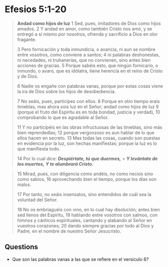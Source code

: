 # Efesios 5:1-20

> **Andad como hijos de luz**
> 1 Sed, pues, imitadores de Dios como hijos amados.
> 2 Y andad en amor, como también Cristo nos amó, y se entregó a sí mismo por nosotros,
> ofrenda y sacrificio a Dios en olor fragante.
>
> 3 Pero fornicación y toda inmundicia,
> o avaricia, ni aun se nombre entre vosotros, como conviene a santos; 4 ni palabras
> deshonestas, ni necedades, ni truhanerías, que no convienen, sino antes bien acciones
> de gracias.
> 5 Porque sabéis esto, que ningún fornicario, o inmundo, o avaro, que
> es idólatra, tiene herencia en el reino de Cristo y de Dios.
>
> 6 Nadie os engañe con
> palabras vanas, porque por estas cosas viene la ira de Dios sobre los hijos de desobediencia.
>
> 7 No seáis, pues, partícipes con ellos.
> 8 Porque en otro tiempo erais tinieblas,
> mas ahora sois luz en el Señor; andad como hijos de luz 9 (porque el fruto del Espíritu
> es en toda bondad, justicia y verdad), 10 comprobando lo que es agradable al Señor.
>
> 11 Y no participéis en las obras infructuosas de las tinieblas, sino más bien reprendedlas;
> 12 porque vergonzoso es aun hablar de lo que ellos hacen en secreto. 13 Mas todas
> las cosas, cuando son puestas en evidencia por la luz, son hechas manifiestas; porque
> la luz es lo que manifiesta todo.
>
> 14 Por lo cual dice:
> **_Despiértate, tú que duermes,_** > **_Y levántate de los muertos,_**
> **_Y te alumbrará Cristo._**

> 15 Mirad, pues, con diligencia cómo andéis, no como necios sino como sabios,
> 16 aprovechando bien el tiempo, porque los días son malos.
>
> 17 Por tanto, no seáis insensatos, sino entendidos de cuál sea la voluntad del Señor.
>
> 18 No os embriaguéis con vino, en lo cual hay disolución; antes bien sed llenos del Espíritu,
> 19 hablando entre vosotros con salmos, con himnos
> y cánticos espirituales, cantando y alabando al Señor en vuestros corazones;
> 20 dando siempre gracias por todo al Dios y Padre, en el nombre de nuestro Señor Jesucristo.

## Questions

- Que son las palabras vanas a las que se refiere en el versiculo 6?
